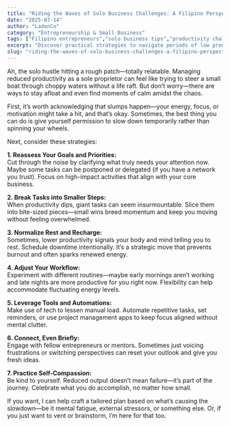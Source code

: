 ```yaml
---
title: "Riding the Waves of Solo Business Challenges: A Filipino Perspective"
date: "2025-07-14"
author: "LadonCo"
category: "Entrepreneurship & Small Business"
tags: ["Filipino entrepreneurs","solo business tips","productivity challenges","self-care for entrepreneurs","small business resilience"]
excerpt: "Discover practical strategies to navigate periods of low productivity as a solo entrepreneur, embracing resilience and self-care along the way. Learn how to turn setbacks into stepping stones for your business growth with culturally attuned insights tailored for Filipino entrepreneurs."
slug: "riding-the-waves-of-solo-business-challenges-a-filipino-perspective"
---
```


Ah, the solo hustle hitting a rough patch—totally relatable. Managing reduced productivity as a sole proprietor can feel like trying to steer a small boat through choppy waters without a life raft. But don’t worry—there are ways to stay afloat and even find moments of calm amidst the chaos.

First, it’s worth acknowledging that slumps happen—your energy, focus, or motivation might take a hit, and that’s okay. Sometimes, the best thing you can do is give yourself permission to slow down temporarily rather than spinning your wheels.

Next, consider these strategies:

**1. Reassess Your Goals and Priorities:**  
Cut through the noise by clarifying what truly needs your attention now. Maybe some tasks can be postponed or delegated (if you have a network you trust). Focus on high-impact activities that align with your core business.

**2. Break Tasks into Smaller Steps:**  
When productivity dips, giant tasks can seem insurmountable. Slice them into bite-sized pieces—small wins breed momentum and keep you moving without feeling overwhelmed.

**3. Normalize Rest and Recharge:**  
Sometimes, lower productivity signals your body and mind telling you to rest. Schedule downtime intentionally. It’s a strategic move that prevents burnout and often sparks renewed energy.

**4. Adjust Your Workflow:**  
Experiment with different routines—maybe early mornings aren’t working and late nights are more productive for you right now. Flexibility can help accommodate fluctuating energy levels.

**5. Leverage Tools and Automations:**  
Make use of tech to lessen manual load. Automate repetitive tasks, set reminders, or use project management apps to keep focus aligned without mental clutter.

**6. Connect, Even Briefly:**  
Engage with fellow entrepreneurs or mentors. Sometimes just voicing frustrations or switching perspectives can reset your outlook and give you fresh ideas.

**7. Practice Self-Compassion:**  
Be kind to yourself. Reduced output doesn’t mean failure—it’s part of the journey. Celebrate what you do accomplish, no matter how small.

If you want, I can help craft a tailored plan based on what’s causing the slowdown—be it mental fatigue, external stressors, or something else. Or, if you just want to vent or brainstorm, I’m here for that too.